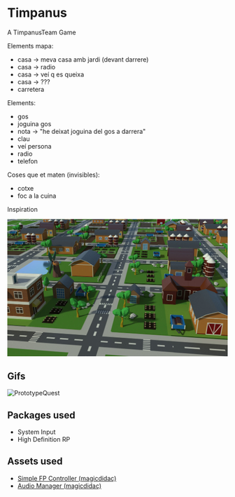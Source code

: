# Timpanus
A TimpanusTeam Game

Elements mapa:

 - casa -> meva casa amb jardi (devant darrere)
 - casa -> radio
 - casa -> veí q es queixa
 - casa -> ???
 - carretera


Elements:

 - gos
 - joguina gos
 - nota -> "he deixat joguina del gos a darrera"
 - clau
 - veí persona
 - radio
 - telefon

Coses que et maten (invisibles):

 - cotxe
 - foc a la cuina

Inspiration

![Screenshot](town.jpg)

## Gifs
![PrototypeQuest](Timpanus-01.gif)

## Packages used

* System Input
* High Definition RP

## Assets used

* [Simple FP Controller (magicdidac)](https://magicdvstudio.com/assets/simpleFirstPersonController.unitypackage)
* [Audio Manager (magicdidac)](https://magicdvstudio.com/assets/AudioManager_by_magicdidac.unitypackage)
